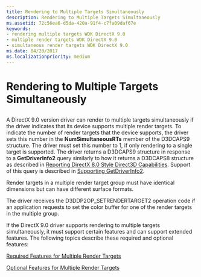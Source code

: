 ```yaml
---
title: Rendering to Multiple Targets Simultaneously
description: Rendering to Multiple Targets Simultaneously
ms.assetid: 72c56ea6-d5da-420a-91f4-c7fa09daf67e
keywords:
- rendering multiple targets WDK DirectX 9.0
- multiple render targets WDK DirectX 9.0
- simultaneous render targets WDK DirectX 9.0
ms.date: 04/20/2017
ms.localizationpriority: medium
---
```


# Rendering to Multiple Targets Simultaneously


## <span id="ddk_rendering_to_multiple_targets_simultaneously_gg"></span><span id="DDK_RENDERING_TO_MULTIPLE_TARGETS_SIMULTANEOUSLY_GG"></span>


A DirectX 9.0 version driver can render to multiple targets simultaneously if the driver indicates that its device supports multiple render targets. To indicate the number of render targets that the device supports, the driver sets this number in the **NumSimultaneousRTs** member of the D3DCAPS9 structure. The driver must set this number to 1, if only rendering to a single target is supported. The driver returns a D3DCAPS9 structure in response to a **GetDriverInfo2** query similarly to how it returns a D3DCAPS8 structure as described in [Reporting DirectX 8.0 Style Direct3D Capabilities](reporting-directx-8-0-style-direct3d-capabilities.md). Support of this query is described in [Supporting GetDriverInfo2](supporting-getdriverinfo2.md).

Render targets in a multiple render target group must have identical dimensions but can have different surface formats.

The driver receives the D3DDP2OP\_SETRENDERTARGET2 operation code if an application requests to set the color buffer for one of the render targets in the multiple group.

If the DirectX 9.0 driver supports rendering to multiple targets simultaneously, it must support certain features and can support extended features. The following topics describe these required and optional features:

[Required Features for Multiple Render Targets](required-features-for-multiple-render-targets.md)

[Optional Features for Multiple Render Targets](optional-features-for-multiple-render-targets.md)

 

 





